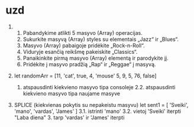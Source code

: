 # uzd

1. 
   1. Pabandykime atlikti 5 masyvo (Array) operacijas.
   2. Sukurkite masyvą (Array) styles su elementais „Jazz“ ir „Blues“.
   3. Masyvo (Array) pabaigoje pridėkite „Rock-n-Roll“.
   4. Viduryje esančią reikšmę pakeiskite „Classics“.
   5. Panaikinkite pirmą masyvo (Array) elementą ir parodykite jį.
   6. Pridėkite į masyvo pradžią „Rap“ ir „Reggae“ į masyvą.

2. let randomArr = [11, 'cat', true, 4, 'mouse' 5, 9, 5, 76, false]
   1. atspausdinti kiekvieno masyvo tipa consoleje
   2.2. atspausdinti kiekvieno masyvo tipa naujame masyve

3. SPLICE (kiekvienas pokytis su nepakeistu masyvu) let sent1 = [ 'Sveiki', 'mano', 'vardas', 'James' ]
   3.1. istrinti 'mano'
   3.2. vietoj 'Sveiki' iterpti "Laba diena"
   3. tarp 'vardas' ir 'James' iterpti 